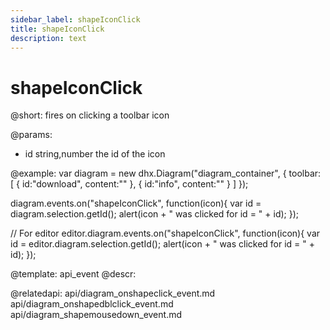 ```yaml
---
sidebar_label: shapeIconClick
title: shapeIconClick
description: text
---
```


# shapeIconClick

@short: fires on clicking a toolbar icon

@params:
- id	 	string,number 		the id of the icon

@example:
var diagram = new dhx.Diagram("diagram_container", { 
	toolbar: [
      {
		id:"download",
		content:"<i class='zmdi zmdi-download'></i>"
	  },
	  {
		id:"info",
		content:"<i class='zmdi zmdi-info-outline'></i>"
	  }
    ]
});

diagram.events.on("shapeIconClick", function(icon){
	var id = diagram.selection.getId();
	alert(icon + " was clicked for id = " + id);
});

// For editor
editor.diagram.events.on("shapeIconClick", function(icon){
    var id = editor.diagram.selection.getId();
    alert(icon + " was clicked for id = " + id);
});

@template: api_event
@descr:

@relatedapi:
api/diagram_onshapeclick_event.md
api/diagram_onshapedblclick_event.md
api/diagram_shapemousedown_event.md
